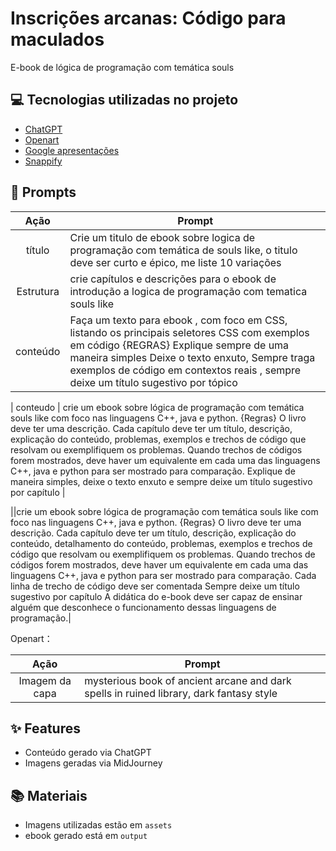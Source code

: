 # Inscrições arcanas: Código para maculados
E-book de lógica de programação com temática souls


## 💻 Tecnologias utilizadas no projeto

- [ChatGPT](https://chat.openai.com/) 
- [Openart](https://openart.ai/home)
- [Google apresentações]()
- [Snappify](https://snappify.com/)

## 🧠 Prompts

| Ação | Prompt |
| :-: | - |
|  título  | Crie um titulo de ebook sobre logica de programação com temática de souls like, o titulo deve ser curto e épico, me liste 10 variações |
| Estrutura | crie capítulos e descrições para o ebook de introdução a logica de programação com tematica souls like |
| conteúdo | Faça um texto para ebook , com foco em CSS, listando os principais seletores CSS com exemplos em código {REGRAS} Explique sempre de uma maneira simples Deixe o texto enxuto, Sempre traga exemplos de código em contextos reais , sempre deixe um título sugestivo por tópico |

| conteudo | crie um ebook sobre lógica de programação com temática souls like com foco nas linguagens C++, java e python. {Regras} O livro deve ter uma descrição.
Cada capítulo deve ter um título, descrição, explicação do conteúdo, problemas, exemplos e trechos de código que resolvam ou exemplifiquem os problemas.
Quando trechos de códigos forem mostrados, deve haver um equivalente em cada uma das linguagens C++, java e python para ser mostrado para comparação.
Explique de maneira simples, deixe o texto enxuto e sempre deixe um título sugestivo por capítulo |

||crie um ebook sobre lógica de programação com temática souls like com foco nas linguagens C++, java e python.
{Regras}
O livro deve ter uma descrição.
Cada capítulo deve ter um título, descrição, explicação do conteúdo, detalhamento do conteúdo, problemas, exemplos e trechos de código que resolvam ou exemplifiquem os problemas.
Quando trechos de códigos forem mostrados, deve haver um equivalente em cada uma das linguagens C++, java e python para ser mostrado para comparação. Cada linha de trecho de código deve ser comentada
Sempre deixe um título sugestivo por capítulo
A didática do e-book deve ser capaz de ensinar alguém que desconhece o funcionamento dessas linguagens de programação.|


Openart：

| Ação | Prompt |
| :-: | - |
| Imagem da capa | mysterious book of ancient arcane and dark spells in ruined library, dark fantasy style |

## ✨ Features

- Conteúdo gerado via ChatGPT
- Imagens geradas via MidJourney

## 📚 Materiais

- Imagens utilizadas estão em `assets`
- ebook gerado está em `output`
